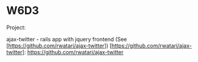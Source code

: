 # W6D3

Project:

ajax-twitter - rails app with jquery frontend
(See [https://github.com/rwatari/ajax-twitter])
[https://github.com/rwatari/ajax-twitter]: https://github.com/rwatari/ajax-twitter

